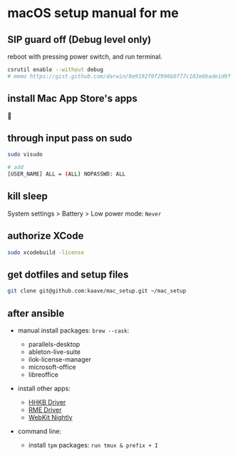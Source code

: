 # macOS setup manual for me

## SIP guard off (Debug level only)

reboot with pressing power switch, and run terminal.

```bash
csrutil enable --without debug
# memo https://gist.github.com/darwin/8e9192f0f2996b0f77c103e6bade1d9f
```

## install Mac App Store's apps

🍎

## through input pass on sudo

```bash
sudo visudo

# add
[USER_NAME] ALL = (ALL) NOPASSWD: ALL
```

## kill sleep

System settings > Battery > Low power mode: `Never`

## authorize XCode

```bash
sudo xcodebuild -license
```

## get dotfiles and setup files

```bash
git clone git@github.com:kaave/mac_setup.git ~/mac_setup
```

## after ansible

- manual install packages: `brew --cask`:
  - parallels-desktop
  - ableton-live-suite
  - ilok-license-manager
  - microsoft-office
  - libreoffice

- install other apps:
  - [HHKB Driver](http://www.pfu.fujitsu.com/hhkeyboard/macdownload.html)
  - [RME Driver](https://synthax.jp/drivers-fireface-mac.html)
  - [WebKit Nightly](https://webkit.org/downloads/)

- command line:
  - install `tpm` packages: `run tmux & prefix + I`
